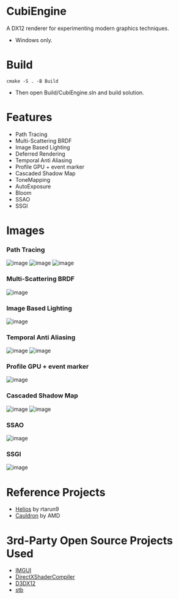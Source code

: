 # CubiEngine
A DX12 renderer for experimenting modern graphics techniques.
- Windows only.

# Build

``` 
cmake -S . -B Build
```

+ Then open Build/CubiEngine.sln and build solution.

# Features
- Path Tracing
- Multi-Scattering BRDF
- Image Based Lighting
- Deferred Rendering
- Temporal Anti Aliasing
- Profile GPU + event marker
- Cascaded Shadow Map
- ToneMapping
- AutoExposure
- Bloom
- SSAO
- SSGI

# Images
### Path Tracing
![image](Assets/Images/PathTracing1.png)
![image](Assets/Images/PathTracing2.png)
![image](Assets/Images/PathTracing3.png)

### Multi-Scattering BRDF
![image](Assets/Images/Multi-Scatter-BRDF.png)
### Image Based Lighting
![image](Assets/Images/IBL.png)

### Temporal Anti Aliasing
![image](Assets/Images/NoTAA.png)
![image](Assets/Images/TAA.png)

### Profile GPU + event marker
![image](Assets/Images/ProfileGPU.png)

### Cascaded Shadow Map
![image](Assets/Images/CSM.png)
![image](Assets/Images/CSMDebug.png)

### SSAO
![image](Assets/Images/SSAO.png)

### SSGI
![image](Assets/Images/SSGI.png)

# Reference Projects
- [Helios](https://github.com/rtarun9/Helios/tree/master) by rtarun9
- [Cauldron](https://github.com/GPUOpen-LibrariesAndSDKs/Cauldron) by AMD

# 3rd-Party Open Source Projects Used
- [IMGUI](https://github.com/ocornut/imgui)
- [DirectXShaderCompiler](https://github.com/Microsoft/DirectXShaderCompiler)
- [D3DX12](https://github.com/microsoft/DirectX-Graphics-Samples/tree/master/Libraries/D3DX12)
- [stb](https://github.com/nothings/stb)